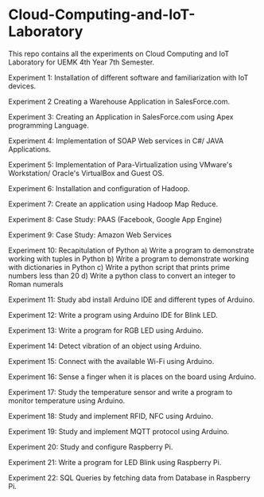 # Cloud-Computing-and-IoT-Laboratory
This repo contains all the experiments on Cloud Computing and IoT Laboratory for UEMK 4th Year 7th Semester.

Experiment 1: Installation of different software and familiarization with IoT devices.

Experiment 2 Creating a Warehouse Application in SalesForce.com.

Experiment 3: Creating an Application in SalesForce.com using Apex programming Language.

Experiment 4: Implementation of SOAP Web services in C#/ JAVA Applications.

Experiment 5: Implementation of Para-Virtualization using VMware's Workstation/ Oracle's VirtualBox and Guest OS.

Experiment 6: Installation and configuration of Hadoop.

Experiment 7: Create an application using Hadoop Map Reduce.

Experiment 8: Case Study: PAAS (Facebook, Google App Engine)

Experiment 9: Case Study: Amazon Web Services

Experiment 10: Recapitulation of Python
a) Write a program to demonstrate working with tuples in Python
b) Write a program to demonstrate working with dictionaries in Python
c) Write a python script that prints prime numbers less than 20
d) Write a python class to convert an integer to Roman numerals

Experiment 11: Study abd install Arduino IDE and different types of Arduino.

Experiment 12: Write a program using Arduino IDE for Blink LED.

Experiment 13: Write a program for RGB LED using Arduino.

Experiment 14: Detect vibration of an object using Arduino.

Experiment 15: Connect with the available Wi-Fi using Arduino.

Experiment 16: Sense a finger when it is places on the board using Arduino.

Experiment 17: Study the temperature sensor and write a program to monitor temperature using Arduino.

Experiment 18: Study and implement RFID, NFC using Arduino.

Experiment 19: Study and implement MQTT protocol using Arduino.

Experiment 20: Study and configure Raspberry Pi.

Experiment 21: Write a program for LED Blink using Raspberry Pi.

Experiment 22: SQL Queries by fetching data from Database in Raspberry Pi.
